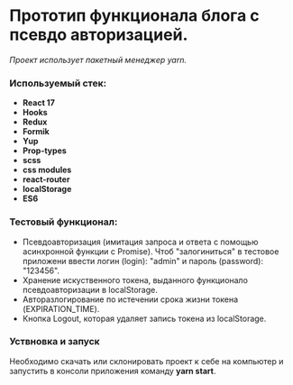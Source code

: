 # Прототип функционала блога с псевдо авторизацией.
_Проект использует пакетный менеджер yarn._

### Используемый стек:
* **React 17**
* **Hooks**
* **Redux**
* **Formik**
* **Yup**
* **Prop-types**
* **scss**
* **css modules**
* **react-router**
* **localStorage**
* **ES6**


### Тестовый функционал:
* Псевдоавторизация (имитация запроса и ответа с помощью асинхронной функции с Promise). Чтоб "залогиниться" в тестовое приложени
ввести логин (login): "admin" и пароль (password): "123456".
* Хранение искуственного токена, выданного функционало псевдоавторизации в localStorage.
* Авторазлогирование по истечении срока жизни токена (EXPIRATION_TIME).
* Кнопка Logout, которая удаляет запись токена из localStorage.


### Уствновка и запуск
Необходимо скачать или склонировать проект к себе на компьютер и запустить в консоли приложения команду **yarn start**.